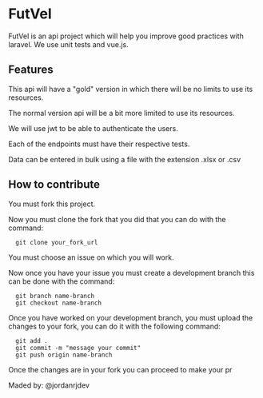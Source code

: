 # FutVel

FutVel is an api project which will help you improve good practices with laravel. We use unit tests and vue.js.

## Features

This api will have a "gold" version in which there will be no limits to use its resources.

The normal version api will be a bit more limited to use its resources.

We will use jwt to be able to authenticate the users.

Each of the endpoints must have their respective tests.

Data can be entered in bulk using a file with the extension .xlsx or .csv

## How to contribute

You must fork this project.

Now you must clone the fork that you did that you can do with the command:

```
  git clone your_fork_url
```

You must choose an issue on which you will work.

Now once you have your issue you must create a development branch this can be done with the command:

```
  git branch name-branch
  git checkout name-branch
```

Once you have worked on your development branch, you must upload the changes to your fork, you can do it with the following command:

```
  git add .
  git commit -m "message your commit"
  git push origin name-branch
```

Once the changes are in your fork you can proceed to make your pr

Maded by: @jordanrjdev
